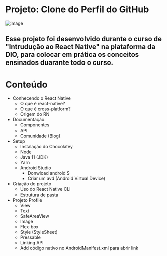 # Projeto: Clone do Perfil do GitHub

![image](https://user-images.githubusercontent.com/28990749/164563574-23514d45-d504-4346-8a14-e6c423faca4b.png)

## Esse projeto foi desenvolvido durante o curso de "Intrudução ao React Native" na plataforma da DIO, para colocar em prática os conceitos ensinados duarante todo o curso.  

# Conteúdo
- Conhecendo o React Native
  - O que é react-native?
  - O que é cross-platform?
  - Origem do RN
- Documentação:
  - Componentes
  - API
  - Comunidade (Blog)
- Setup
  - Instalação do Chocolatey
  - Node
  - Java 11 (JDK)
  - Yarn
  - Android Studio
    - Donwload android S
    - Criar um avd (Android Virtual Device)
- Criação do projeto
  - Uso do React Native CLI
  - Estrutura de pasta 
- Projeto Profile
  - View
  - Text
  - SafeAreaView
  - Image
  - Flex-box
  - Style (StyleSheet)
  - Pressable
  - Linking API
  - Add código nativo no AndroidManifest.xml para abrir link
 